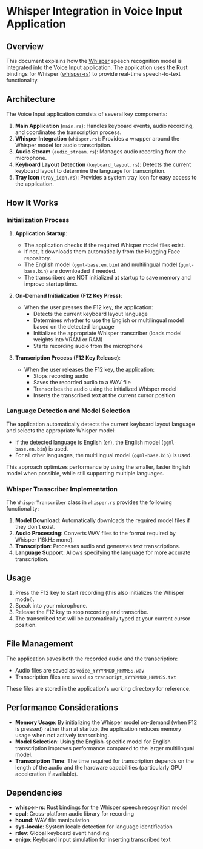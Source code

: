 # Whisper Integration in Voice Input Application

## Overview

This document explains how the [Whisper](https://github.com/openai/whisper) speech recognition model is integrated into the Voice Input application. The application uses the Rust bindings for Whisper ([whisper-rs](https://github.com/tazz4843/whisper-rs)) to provide real-time speech-to-text functionality.

## Architecture

The Voice Input application consists of several key components:

1. **Main Application** (`main.rs`): Handles keyboard events, audio recording, and coordinates the transcription process.
2. **Whisper Integration** (`whisper.rs`): Provides a wrapper around the Whisper model for audio transcription.
3. **Audio Stream** (`audio_stream.rs`): Manages audio recording from the microphone.
4. **Keyboard Layout Detection** (`keyboard_layout.rs`): Detects the current keyboard layout to determine the language for transcription.
5. **Tray Icon** (`tray_icon.rs`): Provides a system tray icon for easy access to the application.

## How It Works

### Initialization Process

1. **Application Startup**:
   - The application checks if the required Whisper model files exist.
   - If not, it downloads them automatically from the Hugging Face repository.
   - The English model (`ggml-base.en.bin`) and multilingual model (`ggml-base.bin`) are downloaded if needed.
   - The transcribers are NOT initialized at startup to save memory and improve startup time.

2. **On-Demand Initialization (F12 Key Press)**:
   - When the user presses the F12 key, the application:
     - Detects the current keyboard layout language
     - Determines whether to use the English or multilingual model based on the detected language
     - Initializes the appropriate Whisper transcriber (loads model weights into VRAM or RAM)
     - Starts recording audio from the microphone

3. **Transcription Process (F12 Key Release)**:
   - When the user releases the F12 key, the application:
     - Stops recording audio
     - Saves the recorded audio to a WAV file
     - Transcribes the audio using the initialized Whisper model
     - Inserts the transcribed text at the current cursor position

### Language Detection and Model Selection

The application automatically detects the current keyboard layout language and selects the appropriate Whisper model:

- If the detected language is English (`en`), the English model (`ggml-base.en.bin`) is used.
- For all other languages, the multilingual model (`ggml-base.bin`) is used.

This approach optimizes performance by using the smaller, faster English model when possible, while still supporting multiple languages.

### Whisper Transcriber Implementation

The `WhisperTranscriber` class in `whisper.rs` provides the following functionality:

1. **Model Download**: Automatically downloads the required model files if they don't exist.
2. **Audio Processing**: Converts WAV files to the format required by Whisper (16kHz mono).
3. **Transcription**: Processes audio and generates text transcriptions.
4. **Language Support**: Allows specifying the language for more accurate transcription.

## Usage

1. Press the F12 key to start recording (this also initializes the Whisper model).
2. Speak into your microphone.
3. Release the F12 key to stop recording and transcribe.
4. The transcribed text will be automatically typed at your current cursor position.

## File Management

The application saves both the recorded audio and the transcription:

- Audio files are saved as `voice_YYYYMMDD_HHMMSS.wav`
- Transcription files are saved as `transcript_YYYYMMDD_HHMMSS.txt`

These files are stored in the application's working directory for reference.

## Performance Considerations

- **Memory Usage**: By initializing the Whisper model on-demand (when F12 is pressed) rather than at startup, the application reduces memory usage when not actively transcribing.
- **Model Selection**: Using the English-specific model for English transcription improves performance compared to the larger multilingual model.
- **Transcription Time**: The time required for transcription depends on the length of the audio and the hardware capabilities (particularly GPU acceleration if available).

## Dependencies

- **whisper-rs**: Rust bindings for the Whisper speech recognition model
- **cpal**: Cross-platform audio library for recording
- **hound**: WAV file manipulation
- **sys-locale**: System locale detection for language identification
- **rdev**: Global keyboard event handling
- **enigo**: Keyboard input simulation for inserting transcribed text